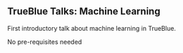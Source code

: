 ## TrueBlue Talks: Machine Learning

First introductory talk about machine learning in TrueBlue.

No pre-requisites needed

